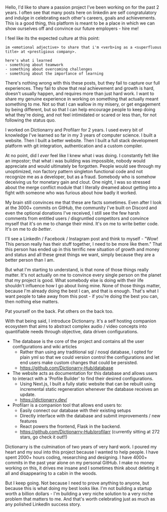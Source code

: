 Hello, I'd like to share a passion project I've been working on for the past 2 years. I often see that many posts here on linkedin are self congratulatory and indulge in celebrating each other's careers, goals and achievements. This is a good thing, this platform is meant to be a place in which we can show ourselves off and convince our future employers - hire me! 

I feel like its the expected culture at this point:

```
im <emotional adjective> to share that i'm <verb>ing as a <superfluous title> at <prestigious company>.

here's what i learned
- something about teamwork
- something about overcoming challenges
- something about the importance of learning
```

There's nothing wrong with this these posts, but they fail to capture our full experiences. They fail to show that real achievement and growth is hard, doesn't usually happen, and requires more than just hard work. I want to share my genuine experience in working on something that actually meant something to me. Not so that I can wallow in my misery, or get engagement by being different, but so that I can help encourage people to keep doing what they're doing, and not feel intimidated or scared or less than, for not following the status quo. 

I worked on Dictionarry and Profilarr for 2 years. I used every bit of knowledge I've learned so far in my 3 years of computer science. I built a website. Then I built a better website. Then I built a full stack development platform with git integration, authentication and a custom compiler.

At no point, did I *ever* feel like I knew what i was doing. I constantly felt like an impostor; that what i was building was impossible, nobody would appreciate and would ultimately be forgotten. People would see through my unoptimized, non factory pattern singleton functional code and not recognize me as a developer, but as a fraud. Somebody who is somehow deceiving us for monetary gain and clout. One night, I was so stressed about the merge conflict module that I literally dreamed about getting into a fight with someone who was furious about how badly it worked.

My brain still convinces me that these are facts sometimes. Even after I look at the 3000+ commits on GitHub, the community I've built on Discord and even the optional donations I've received, I still see the few harsh comments from entitled users / disgruntled competitors and convince myself that it's on me to change their mind. It's on me to write better code. It's on me to *do better*. 

I'll see a LinkedIn / Facebook / Instagram post and think to myself - "Wow! This person really has their stuff together, I need to be more like them." That this person has ended up in this terrific new situation of growth and money and status and all these great things we want, simply because they are a better person than I am. 

But what I'm starting to understand, is that none of those things really matter. It's not actually on me to convince every single person on the planet that my project is good. What somebody else is doing with their life shouldn't influence how I go about living mine. None of those things matter, because I'm already doing the best I can, and that is enough. That's what I want people to take away from this post - if you're doing the best you can, then nothing else matters. 

Pat yourself on the back. Pat others on the back too. 

With that being said, I introduce Dictionarry. It's a self hosting companion ecosystem that aims to abstract complex audio / video concepts into quantifiable needs through objective, data driven configurations. 

- The database is the core of the project and contains all the user configurations and wiki articles
	- Rather than using any traditional sql / nosql database, I opted for plain yml so that we could version control the configurations and let end users make custom changes that could be persisted. 
	- https://github.com/Dictionarry-Hub/database
- The website acts as documentation for this database and allows users to interact with a 'Profile Builder' to find their desired configurations.
	- Using Next.js, I built a fully static website that can be rebuilt using incremental static regeneration whenever the database receives an update.  
	- https://dictionarry.dev/
- Profilarr is a companion tool that allows end users to:
	- Easily connect our database with their existing setups
	- Directly interface with the database and submit improvements / new features
	- React powers the frontend, Flask in the backend. 
	- https://github.com/Dictionarry-Hub/profilarr (currently sitting at 272 stars, go check it out!!)

Dictionarry is the culmination of two years of very hard work. I poured my heart and my soul into this project because I wanted to help people. I have spent 2000+ hours coding, researching and designing. I have 4000+ commits in the past year alone on my personal GitHub. I make no money working on this, it drives me insane and I sometimes think about deleting it all and disappearing to a cabin in the woods.

But I keep going. Not because I need to prove anything to anyone, but because this is what doing my best looks like. I'm not building a startup worth a billion dollars - I'm building a very niche solution to a very niche problem that matters to me. And that's worth celebrating just as much as any polished LinkedIn success story.